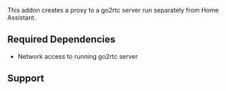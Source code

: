 This addon creates a proxy to a go2rtc server run separately from Home Assistant.

## Required Dependencies

- Network access to running go2rtc server

## Support
